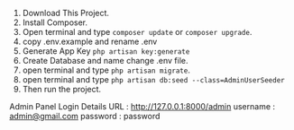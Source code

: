 1. Download This Project.
2. Install Composer.
3. Open terminal and type `composer update` or `composer upgrade`.
4. copy .env.example and rename .env
5. Generate App Key `php artisan key:generate`
6. Create Database and name change .env file.
7. open terminal and type `php artisan migrate`.
8. open terminal and type `php artisan db:seed --class=AdminUserSeeder`
9. Then run the project.

Admin Panel Login Details
URL : http://127.0.0.1:8000/admin
username : admin@gmail.com
password : password